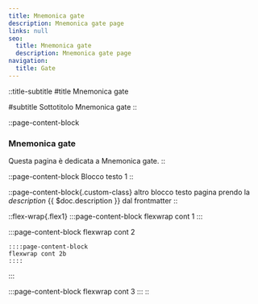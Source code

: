 ```yaml
---
title: Mnemonica gate
description: Mnemonica gate page
links: null
seo:
  title: Mnemonica gate
  description: Mnemonica gate page
navigation:
  title: Gate
---
```


::title-subtitle
#title
Mnemonica gate

#subtitle
Sottotitolo Mnemonica gate
::

::page-content-block
### Mnemonica gate

Questa pagina è dedicata a Mnemonica gate.
::

::page-content-block
Blocco testo 1
::

::page-content-block{.custom-class}
altro blocco testo pagina prendo la *description* {{ $doc.description }} dal frontmatter
::

::flex-wrap{.flex1}
  :::page-content-block
  flexwrap cont 1
  :::

  :::page-content-block
  flexwrap cont 2
  
    ::::page-content-block
    flexwrap cont 2b
    ::::
  :::

  :::page-content-block
  flexwrap cont 3
  :::
::
